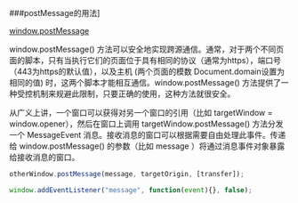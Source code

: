 ###postMessage的用法]

[window.postMessage](https://developer.mozilla.org/zh-CN/docs/Web/API/Window/postMessage)

window.postMessage() 方法可以安全地实现跨源通信。通常，对于两个不同页面的脚本，只有当执行它们的页面位于具有相同的协议（通常为https），端口号（443为https的默认值），以及主机  (两个页面的模数 Document.domain设置为相同的值) 时，这两个脚本才能相互通信。window.postMessage() 方法提供了一种受控机制来规避此限制，只要正确的使用，这种方法就很安全。

从广义上讲，一个窗口可以获得对另一个窗口的引用（比如 targetWindow = window.opener），然后在窗口上调用 targetWindow.postMessage() 方法分发一个  MessageEvent 消息。接收消息的窗口可以根据需要自由处理此事件。传递给 window.postMessage() 的参数（比如 message ）将通过消息事件对象暴露给接收消息的窗口。

```js
otherWindow.postMessage(message, targetOrigin, [transfer]);
```

```js
window.addEventListener("message", function(event){}, false);
```